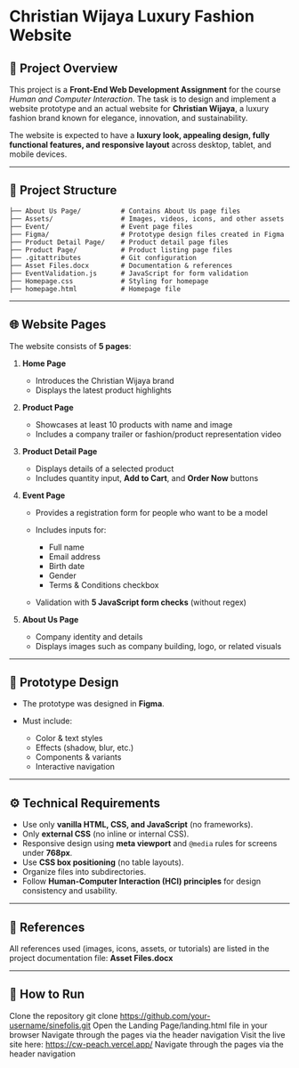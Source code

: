 # Christian Wijaya Luxury Fashion Website

## 📖 Project Overview

This project is a **Front-End Web Development Assignment** for the course *Human and Computer Interaction*.
The task is to design and implement a website prototype and an actual website for **Christian Wijaya**, a luxury fashion brand known for elegance, innovation, and sustainability.

The website is expected to have a **luxury look, appealing design, fully functional features, and responsive layout** across desktop, tablet, and mobile devices.

---

## 📂 Project Structure

```
├── About Us Page/          # Contains About Us page files
├── Assets/                 # Images, videos, icons, and other assets
├── Event/                  # Event page files
├── Figma/                  # Prototype design files created in Figma
├── Product Detail Page/    # Product detail page files
├── Product Page/           # Product listing page files
├── .gitattributes          # Git configuration
├── Asset Files.docx        # Documentation & references
├── EventValidation.js      # JavaScript for form validation
├── Homepage.css            # Styling for homepage
├── homepage.html           # Homepage file
```

---

## 🌐 Website Pages

The website consists of **5 pages**:

1. **Home Page**

   * Introduces the Christian Wijaya brand
   * Displays the latest product highlights

2. **Product Page**

   * Showcases at least 10 products with name and image
   * Includes a company trailer or fashion/product representation video

3. **Product Detail Page**

   * Displays details of a selected product
   * Includes quantity input, **Add to Cart**, and **Order Now** buttons

4. **Event Page**

   * Provides a registration form for people who want to be a model
   * Includes inputs for:

     * Full name
     * Email address
     * Birth date
     * Gender
     * Terms & Conditions checkbox
   * Validation with **5 JavaScript form checks** (without regex)

5. **About Us Page**

   * Company identity and details
   * Displays images such as company building, logo, or related visuals

---

## 🎨 Prototype Design

* The prototype was designed in **Figma**.
* Must include:

  * Color & text styles
  * Effects (shadow, blur, etc.)
  * Components & variants
  * Interactive navigation

---

## ⚙️ Technical Requirements

* Use only **vanilla HTML, CSS, and JavaScript** (no frameworks).
* Only **external CSS** (no inline or internal CSS).
* Responsive design using **meta viewport** and `@media` rules for screens under **768px**.
* Use **CSS box positioning** (no table layouts).
* Organize files into subdirectories.
* Follow **Human-Computer Interaction (HCI) principles** for design consistency and usability.

---

## 📑 References

All references used (images, icons, assets, or tutorials) are listed in the project documentation file:
**Asset Files.docx**

---

## 🚀 How to Run

Clone the repository
git clone https://github.com/your-username/sinefolis.git
Open the Landing Page/landing.html file in your browser
Navigate through the pages via the header navigation
Visit the live site here: https://cw-peach.vercel.app/
Navigate through the pages via the header navigation


